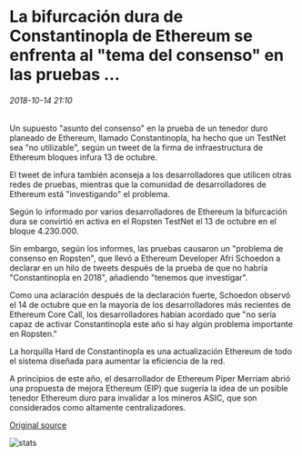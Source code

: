 # La bifurcación dura de Constantinopla de Ethereum se enfrenta al "tema del consenso" en las pruebas ...

###### 2018-10-14 21:10

Un supuesto "asunto del consenso" en la prueba de un tenedor duro planeado de Ethereum, llamado Constantinopla, ha hecho que un TestNet sea "no utilizable", según un tweet de la firma de infraestructura de Ethereum bloques infura 13 de octubre.

El tweet de infura también aconseja a los desarrolladores que utilicen otras redes de pruebas, mientras que la comunidad de desarrolladores de Ethereum está "investigando" el problema.

Según lo informado por varios desarrolladores de Ethereum la bifurcación dura se convirtió en activa en el Ropsten TestNet el 13 de octubre en el bloque 4.230.000.

Sin embargo, según los informes, las pruebas causaron un "problema de consenso en Ropsten", que llevó a Ethereum Developer Afri Schoedon a declarar en un hilo de tweets después de la prueba de que no habría "Constantinopla en 2018", añadiendo "tenemos que investigar".

Como una aclaración después de la declaración fuerte, Schoedon observó el 14 de octubre que en la mayoría de los desarrolladores más recientes de Ethereum Core Call, los desarrolladores habían acordado que "no sería capaz de activar Constantinopla este año si hay algún problema importante en Ropsten."

La horquilla Hard de Constantinopla es una actualización Ethereum de todo el sistema diseñada para aumentar la eficiencia de la red.

A principios de este año, el desarrollador de Ethereum Piper Merriam abrió una propuesta de mejora Ethereum (EIP) que sugería la idea de un posible tenedor Ethereum duro para invalidar a los mineros ASIC, que son considerados como altamente centralizadores.

[Original source](https://cointelegraph.com/news/ethereums-constantinople-hard-fork-faces-consensus-issue-in-testing)

![stats](https://c.statcounter.com/11760860/0/a89fa40b/1/ "stats")